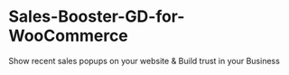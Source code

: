 # Sales-Booster-GD-for-WooCommerce
Show recent sales popups on your website &amp; Build trust in your Business
